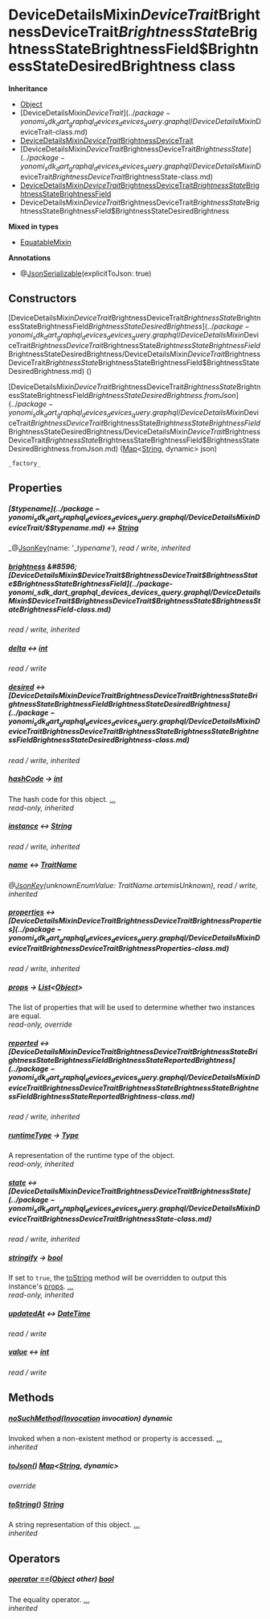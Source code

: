 


# DeviceDetailsMixin$DeviceTrait$BrightnessDeviceTrait$BrightnessState$BrightnessStateBrightnessField$BrightnessStateDesiredBrightness class











**Inheritance**

- [Object](https://api.dart.dev/stable/2.12.3/dart-core/Object-class.html)
- [DeviceDetailsMixin$DeviceTrait](../package-yonomi_sdk_dart_graphql_devices_devices_query.graphql/DeviceDetailsMixin$DeviceTrait-class.md)
- [DeviceDetailsMixin$DeviceTrait$BrightnessDeviceTrait](../package-yonomi_sdk_dart_graphql_devices_devices_query.graphql/DeviceDetailsMixin$DeviceTrait$BrightnessDeviceTrait-class.md)
- [DeviceDetailsMixin$DeviceTrait$BrightnessDeviceTrait$BrightnessState](../package-yonomi_sdk_dart_graphql_devices_devices_query.graphql/DeviceDetailsMixin$DeviceTrait$BrightnessDeviceTrait$BrightnessState-class.md)
- [DeviceDetailsMixin$DeviceTrait$BrightnessDeviceTrait$BrightnessState$BrightnessStateBrightnessField](../package-yonomi_sdk_dart_graphql_devices_devices_query.graphql/DeviceDetailsMixin$DeviceTrait$BrightnessDeviceTrait$BrightnessState$BrightnessStateBrightnessField-class.md)
- DeviceDetailsMixin$DeviceTrait$BrightnessDeviceTrait$BrightnessState$BrightnessStateBrightnessField$BrightnessStateDesiredBrightness


**Mixed in types**

- [EquatableMixin](https://pub.dev/documentation/equatable/1.2.6/equatable/EquatableMixin-mixin.html)



**Annotations**

- @[JsonSerializable](https://pub.dev/documentation/json_annotation/3.1.1/json_annotation/JsonSerializable-class.html)(explicitToJson: true)

## Constructors

[DeviceDetailsMixin$DeviceTrait$BrightnessDeviceTrait$BrightnessState$BrightnessStateBrightnessField$BrightnessStateDesiredBrightness](../package-yonomi_sdk_dart_graphql_devices_devices_query.graphql/DeviceDetailsMixin$DeviceTrait$BrightnessDeviceTrait$BrightnessState$BrightnessStateBrightnessField$BrightnessStateDesiredBrightness/DeviceDetailsMixin$DeviceTrait$BrightnessDeviceTrait$BrightnessState$BrightnessStateBrightnessField$BrightnessStateDesiredBrightness.md) ()

    

[DeviceDetailsMixin$DeviceTrait$BrightnessDeviceTrait$BrightnessState$BrightnessStateBrightnessField$BrightnessStateDesiredBrightness.fromJson](../package-yonomi_sdk_dart_graphql_devices_devices_query.graphql/DeviceDetailsMixin$DeviceTrait$BrightnessDeviceTrait$BrightnessState$BrightnessStateBrightnessField$BrightnessStateDesiredBrightness/DeviceDetailsMixin$DeviceTrait$BrightnessDeviceTrait$BrightnessState$BrightnessStateBrightnessField$BrightnessStateDesiredBrightness.fromJson.md) ([Map](https://api.dart.dev/stable/2.12.3/dart-core/Map-class.html)&lt;[String](https://api.dart.dev/stable/2.12.3/dart-core/String-class.html), dynamic> json)

    _factory_


## Properties

##### [$$typename](../package-yonomi_sdk_dart_graphql_devices_devices_query.graphql/DeviceDetailsMixin$DeviceTrait/$$typename.md) &#8596; [String](https://api.dart.dev/stable/2.12.3/dart-core/String-class.html)



   
_@[JsonKey](https://pub.dev/documentation/json_annotation/3.1.1/json_annotation/JsonKey-class.html)(name: &#39;__typename&#39;), read / write, inherited_



##### [brightness](../package-yonomi_sdk_dart_graphql_devices_devices_query.graphql/DeviceDetailsMixin$DeviceTrait$BrightnessDeviceTrait$BrightnessState/brightness.md) &#8596; [DeviceDetailsMixin$DeviceTrait$BrightnessDeviceTrait$BrightnessState$BrightnessStateBrightnessField](../package-yonomi_sdk_dart_graphql_devices_devices_query.graphql/DeviceDetailsMixin$DeviceTrait$BrightnessDeviceTrait$BrightnessState$BrightnessStateBrightnessField-class.md)



   
_read / write, inherited_



##### [delta](../package-yonomi_sdk_dart_graphql_devices_devices_query.graphql/DeviceDetailsMixin$DeviceTrait$BrightnessDeviceTrait$BrightnessState$BrightnessStateBrightnessField$BrightnessStateDesiredBrightness/delta.md) &#8596; [int](https://api.dart.dev/stable/2.12.3/dart-core/int-class.html)



   
_read / write_



##### [desired](../package-yonomi_sdk_dart_graphql_devices_devices_query.graphql/DeviceDetailsMixin$DeviceTrait$BrightnessDeviceTrait$BrightnessState$BrightnessStateBrightnessField/desired.md) &#8596; [DeviceDetailsMixin$DeviceTrait$BrightnessDeviceTrait$BrightnessState$BrightnessStateBrightnessField$BrightnessStateDesiredBrightness](../package-yonomi_sdk_dart_graphql_devices_devices_query.graphql/DeviceDetailsMixin$DeviceTrait$BrightnessDeviceTrait$BrightnessState$BrightnessStateBrightnessField$BrightnessStateDesiredBrightness-class.md)



   
_read / write, inherited_



##### [hashCode](https://pub.dev/documentation/equatable/1.2.6/equatable/EquatableMixin/hashCode.html) &#8594; [int](https://api.dart.dev/stable/2.12.3/dart-core/int-class.html)



The hash code for this object. [...](https://pub.dev/documentation/equatable/1.2.6/equatable/EquatableMixin/hashCode.html)  
_read-only, inherited_



##### [instance](../package-yonomi_sdk_dart_graphql_devices_devices_query.graphql/DeviceDetailsMixin$DeviceTrait/instance.md) &#8596; [String](https://api.dart.dev/stable/2.12.3/dart-core/String-class.html)



   
_read / write, inherited_



##### [name](../package-yonomi_sdk_dart_graphql_devices_devices_query.graphql/DeviceDetailsMixin$DeviceTrait/name.md) &#8596; [TraitName](../package-yonomi_sdk_dart_graphql_devices_devices_query.graphql/TraitName-class.md)



   
_@[JsonKey](https://pub.dev/documentation/json_annotation/3.1.1/json_annotation/JsonKey-class.html)(unknownEnumValue: TraitName.artemisUnknown), read / write, inherited_



##### [properties](../package-yonomi_sdk_dart_graphql_devices_devices_query.graphql/DeviceDetailsMixin$DeviceTrait$BrightnessDeviceTrait/properties.md) &#8596; [DeviceDetailsMixin$DeviceTrait$BrightnessDeviceTrait$BrightnessProperties](../package-yonomi_sdk_dart_graphql_devices_devices_query.graphql/DeviceDetailsMixin$DeviceTrait$BrightnessDeviceTrait$BrightnessProperties-class.md)



   
_read / write, inherited_



##### [props](../package-yonomi_sdk_dart_graphql_devices_devices_query.graphql/DeviceDetailsMixin$DeviceTrait$BrightnessDeviceTrait$BrightnessState$BrightnessStateBrightnessField$BrightnessStateDesiredBrightness/props.md) &#8594; [List](https://api.dart.dev/stable/2.12.3/dart-core/List-class.html)&lt;[Object](https://api.dart.dev/stable/2.12.3/dart-core/Object-class.html)>



The list of properties that will be used to determine whether
two instances are equal.   
_read-only, override_



##### [reported](../package-yonomi_sdk_dart_graphql_devices_devices_query.graphql/DeviceDetailsMixin$DeviceTrait$BrightnessDeviceTrait$BrightnessState$BrightnessStateBrightnessField/reported.md) &#8596; [DeviceDetailsMixin$DeviceTrait$BrightnessDeviceTrait$BrightnessState$BrightnessStateBrightnessField$BrightnessStateReportedBrightness](../package-yonomi_sdk_dart_graphql_devices_devices_query.graphql/DeviceDetailsMixin$DeviceTrait$BrightnessDeviceTrait$BrightnessState$BrightnessStateBrightnessField$BrightnessStateReportedBrightness-class.md)



   
_read / write, inherited_



##### [runtimeType](https://api.dart.dev/stable/2.12.3/dart-core/Object/runtimeType.html) &#8594; [Type](https://api.dart.dev/stable/2.12.3/dart-core/Type-class.html)



A representation of the runtime type of the object.   
_read-only, inherited_



##### [state](../package-yonomi_sdk_dart_graphql_devices_devices_query.graphql/DeviceDetailsMixin$DeviceTrait$BrightnessDeviceTrait/state.md) &#8596; [DeviceDetailsMixin$DeviceTrait$BrightnessDeviceTrait$BrightnessState](../package-yonomi_sdk_dart_graphql_devices_devices_query.graphql/DeviceDetailsMixin$DeviceTrait$BrightnessDeviceTrait$BrightnessState-class.md)



   
_read / write, inherited_



##### [stringify](https://pub.dev/documentation/equatable/1.2.6/equatable/EquatableMixin/stringify.html) &#8594; [bool](https://api.dart.dev/stable/2.12.3/dart-core/bool-class.html)



If set to <code>true</code>, the <a href="https://pub.dev/documentation/equatable/1.2.6/equatable/EquatableMixin/toString.html">toString</a> method will be overridden to output
this instance's <a href="../package-yonomi_sdk_dart_graphql_devices_devices_query.graphql/DeviceDetailsMixin$DeviceTrait$BrightnessDeviceTrait$BrightnessState$BrightnessStateBrightnessField$BrightnessStateDesiredBrightness/props.md">props</a>. [...](https://pub.dev/documentation/equatable/1.2.6/equatable/EquatableMixin/stringify.html)  
_read-only, inherited_



##### [updatedAt](../package-yonomi_sdk_dart_graphql_devices_devices_query.graphql/DeviceDetailsMixin$DeviceTrait$BrightnessDeviceTrait$BrightnessState$BrightnessStateBrightnessField$BrightnessStateDesiredBrightness/updatedAt.md) &#8596; [DateTime](https://api.dart.dev/stable/2.12.3/dart-core/DateTime-class.html)



   
_read / write_



##### [value](../package-yonomi_sdk_dart_graphql_devices_devices_query.graphql/DeviceDetailsMixin$DeviceTrait$BrightnessDeviceTrait$BrightnessState$BrightnessStateBrightnessField$BrightnessStateDesiredBrightness/value.md) &#8596; [int](https://api.dart.dev/stable/2.12.3/dart-core/int-class.html)



   
_read / write_




## Methods

##### [noSuchMethod](https://api.dart.dev/stable/2.12.3/dart-core/Object/noSuchMethod.html)([Invocation](https://api.dart.dev/stable/2.12.3/dart-core/Invocation-class.html) invocation) dynamic



Invoked when a non-existent method or property is accessed. [...](https://api.dart.dev/stable/2.12.3/dart-core/Object/noSuchMethod.html)  
_inherited_



##### [toJson](../package-yonomi_sdk_dart_graphql_devices_devices_query.graphql/DeviceDetailsMixin$DeviceTrait$BrightnessDeviceTrait$BrightnessState$BrightnessStateBrightnessField$BrightnessStateDesiredBrightness/toJson.md)() [Map](https://api.dart.dev/stable/2.12.3/dart-core/Map-class.html)&lt;[String](https://api.dart.dev/stable/2.12.3/dart-core/String-class.html), dynamic>



   
_override_



##### [toString](https://pub.dev/documentation/equatable/1.2.6/equatable/EquatableMixin/toString.html)() [String](https://api.dart.dev/stable/2.12.3/dart-core/String-class.html)



A string representation of this object. [...](https://pub.dev/documentation/equatable/1.2.6/equatable/EquatableMixin/toString.html)  
_inherited_




## Operators

##### [operator ==](https://pub.dev/documentation/equatable/1.2.6/equatable/EquatableMixin/operator_equals.html)([Object](https://api.dart.dev/stable/2.12.3/dart-core/Object-class.html) other) [bool](https://api.dart.dev/stable/2.12.3/dart-core/bool-class.html)



The equality operator. [...](https://pub.dev/documentation/equatable/1.2.6/equatable/EquatableMixin/operator_equals.html)  
_inherited_











